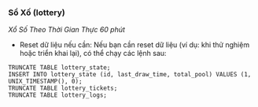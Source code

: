 ### Sổ Xố (lottery)
*Xổ Số Theo Thời Gian Thực 60 phút*

- Reset dữ liệu nếu cần: Nếu bạn cần reset dữ liệu (ví dụ: khi thử nghiệm hoặc triển khai lại), có thể chạy các lệnh sau:

```
TRUNCATE TABLE lottery_state;
INSERT INTO lottery_state (id, last_draw_time, total_pool) VALUES (1, UNIX_TIMESTAMP(), 0);
TRUNCATE TABLE lottery_tickets;
TRUNCATE TABLE lottery_logs;
```
